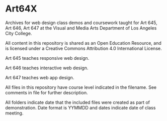 # Art64X
Archives for web design class demos and coursework taught for Art 645, Art 646, Art 647 at the Visual and Media Arts Department of Los Angeles City College.

All content in this repository is shared as an Open Education Resource, and is licensed under a Creative Commons Attribution 4.0 International License.

Art 645 teaches responsive web design.

Art 646 teaches interactive web design.

Art 647 teaches web app design.

All files in this repository have course level indicated in the filename. See comments in file for further description.

All folders indicate date that the included files were created as part of demonstration. Date format is YYMMDD and dates indicate date of class meeting.
